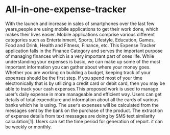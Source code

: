 # All-in-one-expense-tracker

With the launch and increase in sales of smartphones over the last few years,people are using mobile applications to get their work done, which makes their lives easier. Mobile applications comprise various different categories such as Entertainment, Sports, Lifestyle, Education, Games, Food and Drink, Health and Fitness, Finance, etc. This Expense Tracker application falls in the Finance Category and serves the important purpose of managing finances which is a very important part of ones life. While understanding your expenses is basic, we can make up some of the most important information you can gather about where your money goes. Whether you are working on building a budget, keeping track of your expenses should be the first step. If you spend most of your time electronically that is by utilizing a credit card or debit card, then you may be able to track your cash expenses.This proposed work is used to manage user’s daily expense in more manageable and efficient way. Users can get details of total expenditure and information about all the cards of various banks which he is using. The user’s expenses will be calculated from the messages sent by the bank on the purchase of the product. The extraction of expense details from text messages are doing by SMS text similarity calculation[1]. Users can set the time period for generation of report. it can be weekly or monthly.
